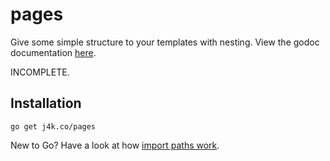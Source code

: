 # pages

Give some simple structure to your templates with nesting. View the godoc documentation [here](http://godoc.org/j4k.co/pages).

INCOMPLETE.

## Installation

	go get j4k.co/pages

New to Go? Have a look at how [import paths work](http://golang.org/doc/code.html#remote).

